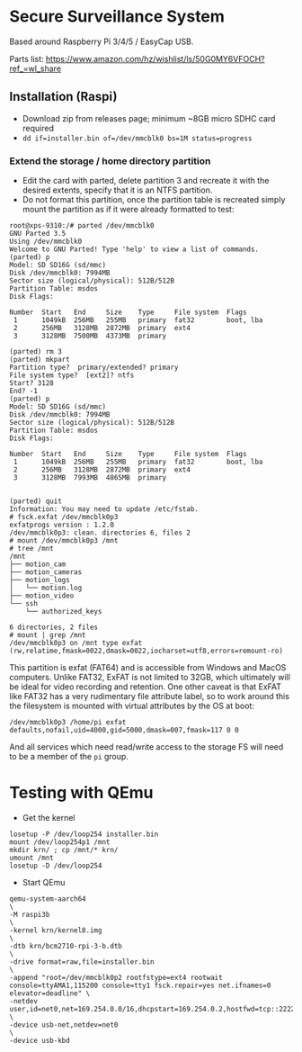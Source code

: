 # Secure Surveillance System 
Based around Raspberry Pi 3/4/5 / EasyCap USB. 

Parts list: https://www.amazon.com/hz/wishlist/ls/50G0MY6VFOCH?ref_=wl_share

## Installation (Raspi)

- Download zip from releases page; minimum ~8GB micro SDHC card required
- `dd if=installer.bin of=/dev/mmcblk0 bs=1M status=progress`

### Extend the storage / home directory partition 
- Edit the card with parted, delete partition 3 and recreate it with the desired extents, specify that it is an NTFS partition.
- Do not format this partition, once the partition table is recreated simply mount the partition as if it were already formatted to test:
  
```
root@xps-9310:/# parted /dev/mmcblk0
GNU Parted 3.5
Using /dev/mmcblk0
Welcome to GNU Parted! Type 'help' to view a list of commands.
(parted) p                                                                
Model: SD SD16G (sd/mmc)
Disk /dev/mmcblk0: 7994MB
Sector size (logical/physical): 512B/512B
Partition Table: msdos
Disk Flags: 

Number  Start   End     Size    Type     File system  Flags
 1      1049kB  256MB   255MB   primary  fat32        boot, lba
 2      256MB   3128MB  2872MB  primary  ext4
 3      3128MB  7500MB  4373MB  primary

(parted) rm 3                                                             
(parted) mkpart                                                           
Partition type?  primary/extended? primary                                
File system type?  [ext2]? ntfs
Start? 3128                                                               
End? -1
(parted) p                                                                
Model: SD SD16G (sd/mmc)
Disk /dev/mmcblk0: 7994MB
Sector size (logical/physical): 512B/512B
Partition Table: msdos
Disk Flags: 

Number  Start   End     Size    Type     File system  Flags
 1      1049kB  256MB   255MB   primary  fat32        boot, lba
 2      256MB   3128MB  2872MB  primary  ext4
 3      3128MB  7993MB  4865MB  primary

                                                                   
(parted) quit
Information: You may need to update /etc/fstab.
# fsck.exfat /dev/mmcblk0p3 
exfatprogs version : 1.2.0
/dev/mmcblk0p3: clean. directories 6, files 2
# mount /dev/mmcblk0p3 /mnt
# tree /mnt
/mnt
├── motion_cam
├── motion_cameras
├── motion_logs
│   └── motion.log
├── motion_video
└── ssh
    └── authorized_keys

6 directories, 2 files
# mount | grep /mnt
/dev/mmcblk0p3 on /mnt type exfat (rw,relatime,fmask=0022,dmask=0022,iocharset=utf8,errors=remount-ro)
```

This partition is exfat (FAT64) and is accessible from Windows and MacOS computers. Unlike FAT32, ExFAT is not limited to 32GB, which ultimately will be ideal for video recording and retention. One other caveat is that ExFAT like FAT32 has a very rudimentary file attribute label, so to work around this the filesystem is
mounted with virtual attributes by the OS at boot:

```
/dev/mmcblk0p3 /home/pi exfat defaults,nofail,uid=4000,gid=5000,dmask=007,fmask=117 0 0
```

And all services which need read/write access to the storage FS will need to be a member of the `pi` group. 

# Testing with QEmu 

- Get the kernel 

```
losetup -P /dev/loop254 installer.bin
mount /dev/loop254p1 /mnt
mkdir krn/ ; cp /mnt/* krn/
umount /mnt
losetup -D /dev/loop254
```

- Start QEmu 

```
qemu-system-aarch64                                                                                                                        \
-M raspi3b                                                                                                                                 \
-kernel krn/kernel8.img                                                                                                                    \
-dtb krn/bcm2710-rpi-3-b.dtb                                                                                                               \
-drive format=raw,file=installer.bin                                                                                                       \
-append "root=/dev/mmcblk0p2 rootfstype=ext4 rootwait console=ttyAMA1,115200 console=tty1 fsck.repair=yes net.ifnames=0 elevator=deadline" \
-netdev user,id=net0,net=169.254.0.0/16,dhcpstart=169.254.0.2,hostfwd=tcp::2222-:22                                                        \
-device usb-net,netdev=net0                                                                                                                \
-device usb-kbd
```
